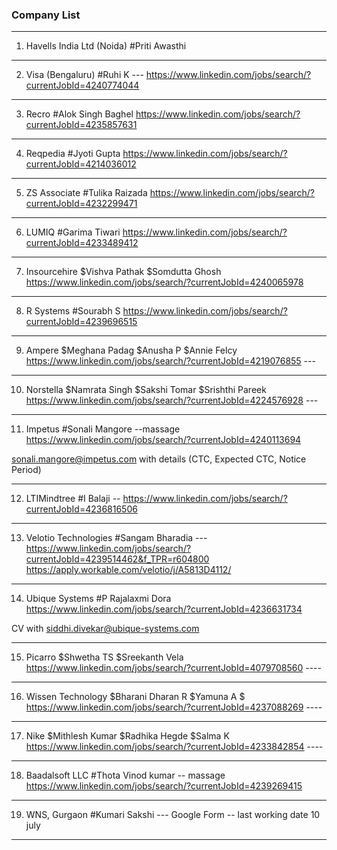 ### Company List
--------------------
1. Havells India Ltd (Noida) #Priti Awasthi
---------------------
2. Visa (Bengaluru) #Ruhi K ---
https://www.linkedin.com/jobs/search/?currentJobId=4240774044

---------------------
3. Recro #Alok Singh Baghel 
https://www.linkedin.com/jobs/search/?currentJobId=4235857631

--------------------
4. Reqpedia #Jyoti Gupta 
https://www.linkedin.com/jobs/search/?currentJobId=4214036012

---------------------
5. ZS Associate #Tulika Raizada 
https://www.linkedin.com/jobs/search/?currentJobId=4232299471

---------------------
6. LUMIQ  #Garima Tiwari 
https://www.linkedin.com/jobs/search/?currentJobId=4233489412

--------------------
7. Insourcehire $Vishva Pathak $Somdutta Ghosh 
https://www.linkedin.com/jobs/search/?currentJobId=4240065978

--------------------
8. R Systems #Sourabh S
https://www.linkedin.com/jobs/search/?currentJobId=4239696515

--------------------
9. Ampere  $Meghana Padag $Anusha P $Annie Felcy
https://www.linkedin.com/jobs/search/?currentJobId=4219076855 ---

-------------------
10. Norstella $Namrata Singh $Sakshi Tomar $Srishthi Pareek
https://www.linkedin.com/jobs/search/?currentJobId=4224576928 ---

------------------
11. Impetus #Sonali Mangore --massage
https://www.linkedin.com/jobs/search/?currentJobId=4240113694 

sonali.mangore@impetus.com with details (CTC, Expected CTC, Notice Period)

-----------------
12. LTIMindtree #I Balaji --
https://www.linkedin.com/jobs/search/?currentJobId=4236816506

-----------------
13. Velotio Technologies #Sangam Bharadia  ---
https://www.linkedin.com/jobs/search/?currentJobId=4239514462&f_TPR=r604800
https://apply.workable.com/velotio/j/A5813D4112/

----------------
14. Ubique Systems #P Rajalaxmi Dora
https://www.linkedin.com/jobs/search/?currentJobId=4236631734

CV with siddhi.divekar@ubique-systems.com

----------------
15. Picarro $Shwetha TS $Sreekanth Vela
https://www.linkedin.com/jobs/search/?currentJobId=4079708560 ----

----------------
16. Wissen Technology $Bharani Dharan R $Yamuna A $ 
https://www.linkedin.com/jobs/search/?currentJobId=4237088269 ----

---------------
17. Nike  $Mithlesh Kumar $Radhika Hegde $Salma K 
https://www.linkedin.com/jobs/search/?currentJobId=4233842854 ----

---------------
18. Baadalsoft LLC #Thota Vinod kumar -- massage
https://www.linkedin.com/jobs/search/?currentJobId=4239269415

-----------------
19. WNS, Gurgaon #Kumari Sakshi ---
Google Form  -- last working date 10 july

---------------
